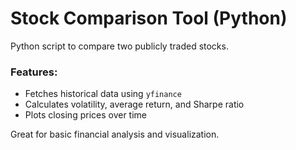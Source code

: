 # Stock Comparison Tool (Python)

Python script to compare two publicly traded stocks.

### Features:
- Fetches historical data using `yfinance`
- Calculates volatility, average return, and Sharpe ratio
- Plots closing prices over time

Great for basic financial analysis and visualization.
